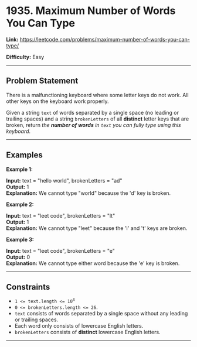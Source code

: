 # 1935. Maximum Number of Words You Can Type

**Link:** https://leetcode.com/problems/maximum-number-of-words-you-can-type/

**Difficulty:** Easy

---

## Problem Statement

There is a malfunctioning keyboard where some letter keys do not work. All other keys on the keyboard work properly.

Given a string `text` of words separated by a single space (no leading or trailing spaces) and a string `brokenLetters` of all **distinct** letter keys that are broken, return _the **number of words** in `text` you can fully type using this keyboard_.

---

## Examples

**Example 1:**

**Input:** text = "hello world", brokenLetters = "ad" \
**Output:** 1 \
**Explanation:** We cannot type "world" because the 'd' key is broken.

**Example 2:**

**Input:** text = "leet code", brokenLetters = "lt" \
**Output:** 1 \
**Explanation:** We cannot type "leet" because the 'l' and 't' keys are broken.

**Example 3:**

**Input:** text = "leet code", brokenLetters = "e" \
**Output:** 0 \
**Explanation:** We cannot type either word because the 'e' key is broken.

---

## Constraints

- <code>1 <= text.length <= 10<sup>4</sup></code>
- `0 <= brokenLetters.length <= 26`.
- `text` consists of words separated by a single space without any leading or trailing spaces.
- Each word only consists of lowercase English letters.
- `brokenLetters` consists of **distinct** lowercase English letters.

---